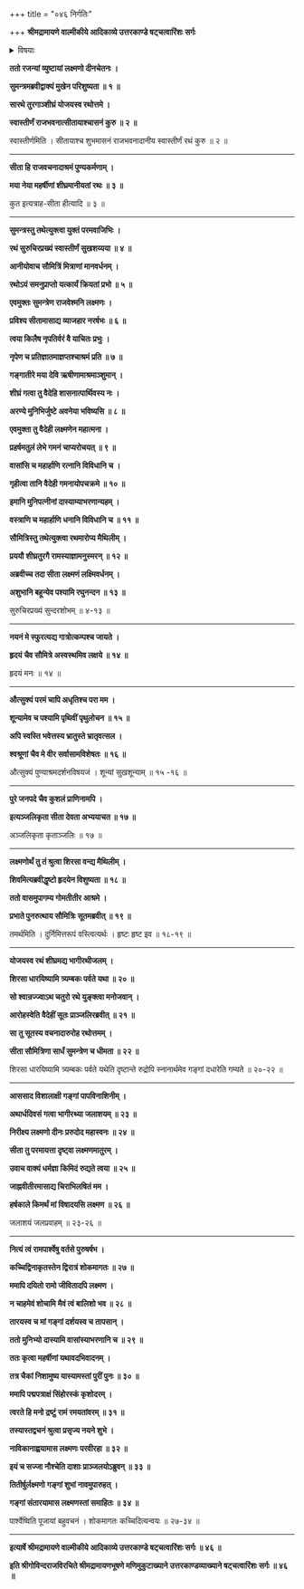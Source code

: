 +++
title = "०४६ निर्गतिः"

+++
**श्रीमद्रामायणे वाल्मीकीये आदिकाव्ये उत्तरकाण्डे षट्चत्वारिंशः सर्गः**

<details><summary>विषयाः</summary>

लक्ष्मणेन सीतां प्रति  
वन-नयनाय रामे तत्-प्रार्थना-स्मारणेन  
वन-गमनाय सज्जीभवन-चोदना ॥ १ ॥  
सीतया हर्षान् मुनि-पत्नीभ्यो दित्सया  
नाना-वसनाभरणाद्य्-आदानेन  
सु-मन्त्रानीत-रथारोहणम् ॥ २ ॥  
लक्ष्मणेन सीता--सु-मन्त्राभ्यां सह गङ्गा-तीरम् एत्य  
नाविकान् प्रति नौकानयन-चोदना ॥ ३ ॥
</details>

**ततो रजन्यां व्युष्टायां लक्ष्मणो दीनचेतनः ।**

**सुमन्त्रमब्रवीद्वाक्यं मुखेन परिशुष्यता ॥ १ ॥**

**सारथे तुरगाञ्शीघ्रं योजयस्व रथोत्तमे ।**

**स्वास्तीर्णं राजभवनात्सीतायाश्चासनं कुरु ॥ २ ॥**

स्वास्तीर्णमिति । सीतायाश्च शुभमासनं राजभवनादानीय स्वास्तीर्णं रथं कुरु ॥ २ ॥

****

**सीता हि राजवचनादाश्रमं पुण्यकर्मणाम् ।**

**मया नेया महर्षीणां शीघ्रमानीयतां रथः ॥ ३ ॥**

कुत इत्यत्राह-सीता हीत्यादि ॥ ३ ॥

****

**सुमन्त्रस्तु तथेत्युक्त्वा युक्तं परमवाजिभिः ।**

**रथं सुरुचिरप्रख्यं स्वास्तीर्णं सुखशय्यया ॥ ४ ॥**

**आनीयोवाच सौमित्रिं मित्राणां मानवर्धनम् ।**

**रथोऽयं समनुप्राप्तो यत्कार्यं क्रियतां प्रभो ॥ ५ ॥**

**एवमुक्तः सुमन्त्रेण राजवेश्मनि लक्ष्मणः ।**

**प्रविश्य सीतामासाद्य व्याजहार नरर्षभः ॥ ६ ॥**

**त्वया किलैष नृपतिर्वरं वै याचितः प्रभुः ।**

**नृपेण च प्रतिज्ञातमाज्ञप्तश्चाश्रमं प्रति ॥ ७ ॥**

**गङ्गातीरे मया देवि ऋषीणामाश्रमाञ्शुमान् ।**

**शीघ्रं गत्वा तु वैदेहि शासनात्पार्थिवस्य नः ।**

**अरण्ये मुनिभिर्जुष्टे अवनेया भविष्यसि ॥ ८ ॥**

**एवमुक्ता तु वैदेही लक्ष्मणेन महात्मना ।**

**प्रहर्षमतुलं लेभे गमनं चाप्यरोचयत् ॥ ९ ॥**

**वासांसि च महार्हाणि रत्नानि विविधानि च ।**

**गृहीत्वा तानि वैदेही गमनायोपचक्रमे ॥ १० ॥**

**इमानि मुनिपत्नीनां दास्याम्याभरणान्यहम् ।**

**वस्त्राणि च महार्हाणि धनानि विविधानि च ॥ ११ ॥**

**सौमित्रिस्तु तथेत्युक्त्वा रथमारोप्य मैथिलीम् ।**

**प्रययौ शीघ्रतुरगै रामस्याज्ञामनुस्मरन् ॥ १२ ॥**

**अब्रवीच्च तदा सीता लक्ष्मणं लक्ष्मिवर्धनम् ।**

**अशुभानि बहून्येव पश्यामि रघुनन्दन ॥ १३ ॥**

सुरुचिरप्रख्यं सुन्दरशोभम् ॥ ४-१३ ॥

****

**नयनं मे स्फुरत्यद्य गात्रोत्कम्पश्च जायते ।**

**हृदयं चैव सौमित्रे अस्वस्थमिव लक्षये ॥ १४ ॥**

हृदयं मनः ॥ १४ ॥

****

**औत्सुक्यं परमं चापि अधृतिश्च परा मम ।**

**शून्यामेव च पश्यामि पृथिवीं पृथुलोचन ॥ १५ ॥**

**अपि स्वस्ति भवेत्तस्य भ्रातुस्ते भ्रातृवत्सल ।**

**श्वश्रूणां चैव मे वीर सर्वासामविशेषतः ॥ १६ ॥**

औत्सुक्यं पुण्याश्रमदर्शनविषयजं । शून्यां सुखशून्याम् ॥ १५ -१६ ॥

****

**पुरे जनपदे चैव कुशलं प्राणिनामपि ।**

**इत्यञ्जलिकृता सीता देवता अभ्ययाचत ॥ १७ ॥**

अञ्जलिकृता कृताञ्जलिः ॥ १७ ॥

****

**लक्ष्मणोर्थं तु तं श्रुत्वा शिरसा वन्द्य मैथिलीम् ।**

**शिवमित्यब्रवीद्धृष्टो हृदयेन विशुष्यता ॥ १८ ॥**

**ततो वासमुपागम्य गोमतीतीर आश्रमे ।**

**प्रभाते पुनरुत्थाय सौमित्रिः सूतमब्रवीत् ॥ १९ ॥**

तमर्थमिति । दुर्निमित्तरूपं वस्त्वित्यर्थः । हृष्टः हृष्ट इव ॥ १८-१९ ॥

****

**योजयस्व रथं शीघ्रमद्य भागीरथीजलम् ।**

**शिरसा धारयिष्यामि त्र्यम्बकः पर्वते यथा ॥ २० ॥**

**सो श्वान्रज्ज्वाऽथ चतुरो रथे युङ्क्त्वा मनोजवान् ।**

**आरोहस्वेति वैदेहीं सूतः प्राञ्जलिरब्रवीत् ॥ २१ ॥**

**सा तु सूतस्य वचनादारुरोह रथोत्तमम् ।**

**सीता सौमित्रिणा सार्धं सुमन्त्रेण च धीमता ॥ २२ ॥**

शिरसा धारयिष्यामि त्र्यम्बकः पर्वते यथेति दृष्टान्ते रुद्रोपि स्नानार्थमेव गङ्गां दधारेति गम्यते ॥ २०-२२ ॥

****

**आससाद विशालाक्षी गङ्गां पापविनाशिनीम् ।**

**अथार्धदिवसं गत्वा भागीरथ्या जलाशयम् ॥ २३ ॥**

**निरीक्ष्य लक्ष्मणो दीनः प्ररुदोद महास्वनः ॥ २४ ॥**

**सीता तु परमायत्ता दृष्ट्वा लक्ष्मणमातुरम् ।**

**उवाच वाक्यं धर्मज्ञा किमिदं रुद्यते त्वया ॥ २५ ॥**

**जाह्नवीतीरमासाद्य चिराभिलषितं मम ।**

**हर्षकाले किमर्थं मां विषादयसि लक्ष्मण ॥ २६ ॥**

जलाशयं जलप्रवाहम् ॥ २३-२६ ॥

****

**नित्यं त्वं रामपार्श्वेषु वर्तसे पुरुषर्षभ ।**

**कच्चिद्विनाकृतस्तेन द्विरात्रं शोकमागतः ॥ २७ ॥**

**ममापि दयितो रामो जीवितादपि लक्ष्मण ।**

**न चाहमेवं शोचामि मैवं त्वं बालिशो भव ॥ २८ ॥**

**तारयस्व च मां गङ्गां दर्शयस्व च तापसान् ।**

**ततो मुनिभ्यो दास्यामि वासांस्याभरणानि च ॥ २९ ॥**

**ततः कृत्वा महर्षीणां यथावदभिवादनम् ।**

**तत्र चैकां निशामुष्य यास्यामस्तां पुरीं पुनः ॥ ३० ॥**

**ममापि पद्मपत्राक्षं सिंहोरस्कं कृशोदरम् ।**

**त्वरते हि मनो द्रष्टुं रामं रमयतांवरम् ॥ ३१ ॥**

**तस्यास्तद्वचनं श्रुत्वा प्रसृज्य नयने शुभे ।**

**नाविकानाह्वयामास लक्ष्मणः परवीरहा ॥ ३२ ॥**

**इयं च सज्जा नौश्चेति दाशाः प्राञ्जलयोऽब्रुवन् ॥ ३३ ॥**

**तितीर्षुर्लक्ष्मणो गङ्गां शुभां नावमुपारुहत् ।**

**गङ्गां संतारयामास लक्ष्मणस्तां समाहितः ॥ ३४ ॥**

पार्श्वेष्विति पूजायां बहुवचनं । शोकमागतः कच्चिदित्यन्वयः ॥ २७-३४ ॥

****

**इत्यार्षे श्रीमद्रामायणे वाल्मीकीये आदिकाव्ये उत्तरकाण्डे षट्चत्वारिंशः सर्गः ॥ ४६ ॥**

**इति श्रीगोविन्दराजविरचिते श्रीमद्रामायणभूषणे मणिमुकुटाख्याने उत्तरकाण्डव्याख्याने षट्चत्वारिंशः सर्गः ॥ ४६ ॥**

